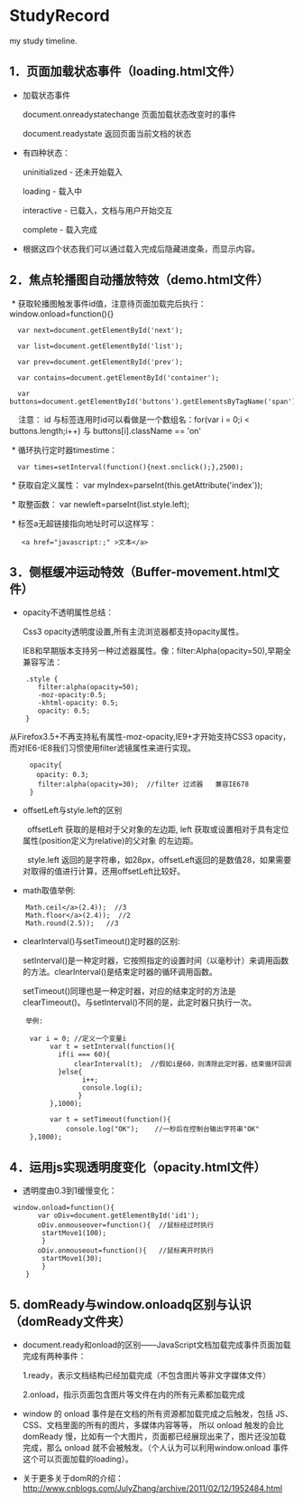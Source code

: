 # StudyRecord
my study timeline.

## 1．页面加载状态事件（loading.html文件）

  * 加载状态事件

      document.onreadystatechange 页面加载状态改变时的事件
   
      document.readystate 返回页面当前文档的状态
   
  * 有四种状态：

      uninitialized - 还未开始载入
  
      loading - 载入中
   
      interactive - 已载入，文档与用户开始交互
   
      complete - 载入完成
   
  * 根据这四个状态我们可以通过载入完成后隐藏进度条，而显示内容。

## 2．焦点轮播图自动播放特效（demo.html文件）

  * 获取轮播图触发事件id值，注意待页面加载完后执行：window.onload=function(){}

      var next=document.getElementById('next');
      
      var list=document.getElementById('list');
      
      var prev=document.getElementById('prev');
      
      var contains=document.getElementById('container');
      
      var buttons=document.getElementById('buttons').getElementsByTagName('span');
     
     注意： id 与标签连用时id可以看做是一个数组名：for(var i = 0;i < buttons.length;i++) 与 buttons[i].className == 'on'
     
  * 循环执行定时器timestime：

      var times=setInterval(function(){next.onclick();},2500);
  
  * 获取自定义属性：    var myIndex=parseInt(this.getAttribute('index'));
  
  * 取整函数：    var newleft=parseInt(list.style.left);
  
  * 标签a无超链接指向地址时可以这样写：    
  ~~~
     <a href="javascript:;" >文本</a> 
  ~~~
  
## 3．侧框缓冲运动特效（Buffer-movement.html文件）

* opacity不透明属性总结：

    Css3 opacity透明度设置,所有主流浏览器都支持opacity属性。

    IE8和早期版本支持另一种过滤器属性。像：filter:Alpha(opacity=50),早期全兼容写法：

~~~
    .style {          
       filter:alpha(opacity=50);          
       -moz-opacity:0.5;          
       -khtml-opacity: 0.5;          
       opacity: 0.5;     
    } 
~~~

   从Firefox3.5+不再支持私有属性-moz-opacity,IE9+才开始支持CSS3 opacity，而对IE6-IE8我们习惯使用filter滤镜属性来进行实现。

~~~
     opacity{
     　opacity: 0.3;
       filter:alpha(opacity=30);  //filter 过滤器   兼容IE678
     }
~~~

* offsetLeft与style.left的区别
   
     offsetLeft 获取的是相对于父对象的左边距, left 获取或设置相对于具有定位属性(position定义为relative)的父对象 的左边距。
   
     style.left 返回的是字符串，如28px，offsetLeft返回的是数值28，如果需要对取得的值进行计算，还用offsetLeft比较好。
   
* math取值举例:

~~~
    Math.ceil</a>(2.4));  //3 
    Math.floor</a>(2.4));  //2
    Math.round(2.5));   //3
~~~ 
   
* clearInterval()与setTimeout()定时器的区别:

     setInterval()是一种定时器，它按照指定的设置时间（以毫秒计）来调用函数的方法。clearInterval()是结束定时器的循环调用函数。
     
     setTimeout()同理也是一种定时器，对应的结束定时的方法是clearTimeout()。与setInterval()不同的是，此定时器只执行一次。

~~~ 
    举例:
    
     var i = 0; //定义一个变量i
          var t = setInterval(function(){
            if(i === 60){
                clearInterval(t);  //假如i是60，则清除此定时器，结束循环回调
            }else{
                  i++;
                  console.log(i);
                 }
          },1000);
          
          var t = setTimeout(function(){
              console.log("OK");    //一秒后在控制台输出字符串"OK"
     },1000);
~~~

## 4．运用js实现透明度变化（opacity.html文件）

*  透明度由0.3到1缓慢变化：

~~~
 window.onload=function(){
	   var oDiv=document.getElementById('id1');
	   oDiv.onmouseover=function(){  //鼠标经过时执行
	  	startMove1(100);
	  	}
	   oDiv.onmouseout=function(){   //鼠标离开时执行
	  	startMove1(30);
	  	}
	}
~~~

## 5. domReady与window.onloadq区别与认识 （domReady文件夹）

* document.ready和onload的区别——JavaScript文档加载完成事件页面加载完成有两种事件：

  1.ready，表示文档结构已经加载完成（不包含图片等非文字媒体文件）

  2.onload，指示页面包含图片等文件在内的所有元素都加载完成

* window 的 onload 事件是在文档的所有资源都加载完成之后触发，包括 JS、CSS、文档里面的所有的图片，多媒体内容等等， 所以 onload 触发的会比 domReady 慢，比如有一个大图片，页面都已经展现出来了，图片还没加载完成，那么 onload 就不会被触发。（个人认为可以利用window.onload 事件这个可以页面加载的loading）。

* 关于更多关于domR的介绍：http://www.cnblogs.com/JulyZhang/archive/2011/02/12/1952484.html




